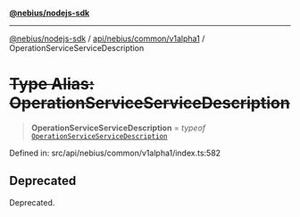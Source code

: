 [**@nebius/nodejs-sdk**](../../../../../README.md)

---

[@nebius/nodejs-sdk](../../../../../README.md) / [api/nebius/common/v1alpha1](../README.md) / OperationServiceServiceDescription

# ~~Type Alias: OperationServiceServiceDescription~~

> **OperationServiceServiceDescription** = _typeof_ [`OperationServiceServiceDescription`](../variables/OperationServiceServiceDescription.md)

Defined in: src/api/nebius/common/v1alpha1/index.ts:582

## Deprecated

Deprecated.
